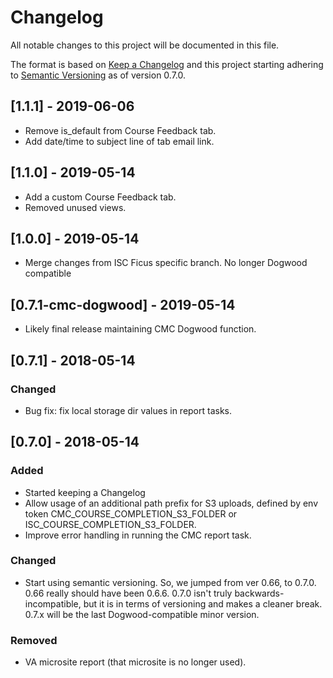 # Changelog
All notable changes to this project will be documented in this file.

The format is based on [Keep a Changelog](http://keepachangelog.com/en/1.0.0/)
and this project starting adhering to [Semantic Versioning](http://semver.org/spec/v2.0.0.html) as of version 0.7.0.

## [1.1.1] - 2019-06-06

- Remove is_default from Course Feedback tab.
- Add date/time to subject line of tab email link.

## [1.1.0] - 2019-05-14

- Add a custom Course Feedback tab.  
- Removed unused views.

## [1.0.0] - 2019-05-14

- Merge changes from ISC Ficus specific branch.  No longer Dogwood compatible

## [0.7.1-cmc-dogwood] - 2019-05-14

- Likely final release maintaining CMC Dogwood function.

## [0.7.1] - 2018-05-14
### Changed
- Bug fix: fix local storage dir values in report tasks.

## [0.7.0] - 2018-05-14
### Added
- Started keeping a Changelog
- Allow usage of an additional path prefix for S3 uploads, defined by env token CMC_COURSE_COMPLETION_S3_FOLDER or ISC_COURSE_COMPLETION_S3_FOLDER.
- Improve error handling in running the CMC report task.

### Changed
- Start using semantic versioning.  So, we jumped from ver 0.66, to 0.7.0.  0.66 really should have been 0.6.6. 0.7.0 isn't truly backwards-incompatible, but it is in terms of versioning and makes a cleaner break.  0.7.x will be the last Dogwood-compatible minor version.  

### Removed
- VA microsite report (that microsite is no longer used).
